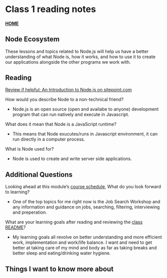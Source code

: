 # Class 1 reading notes

#### [HOME](https://cesarderio.github.io/reading-notes/)

## Node Ecosystem

These lessons and topics related to Node.js will help us have a better understanding of what Node is, how it works, and how to use it to create our applications alongside the other programs we work with.

## Reading

[Review if helpful: An Introduction to Node.js on sitepoint.com](https://www.sitepoint.com/an-introduction-to-node-js)

How would you describe Node to a non-technical friend?

* Node.js is an open source (open and availabe to anyone) development program that can run natively and execute in Javascript.

What does it mean that Node is a JavaScript runtime?

* This means that Node exucutes/runs in Javascript environment, it can run directly in a computer process.

What is Node used for?

* Node is used to create and write server side applications.

## Additional Questions

Looking ahead at this module’s [course schedule](https://codefellows.github.io/code-401-javascript-guide/curriculum/#module-1), What do you look forward to learning?

* One of the top topics for me right now is the Job Search Workshop and any information and guidance on jobs, searching, filtering, interviewing and preperation.

What are your learning goals after reading and reviewing the [class README](https://codefellows.github.io/code-401-javascript-guide/curriculum/class-01/)?

* My learning goals all revolve on better understanding and more efficient work, implementation and work/life balance. I want and need to get better at taking care of my mind and body as far as taking breaks and better sleep and eating/drinking water hygiene.

## Things I want to know more about
